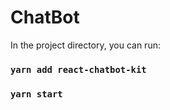 # ChatBot

In the project directory, you can run:

### `yarn add react-chatbot-kit`
### `yarn start`

